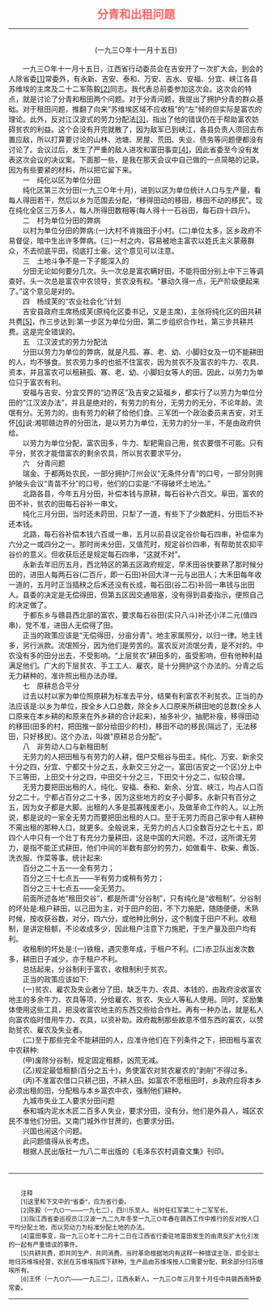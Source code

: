 <center><FONT style="FONT-SIZE: 16.5pt" COLOR="#FF6666" FACE="楷体_GB2312"><B>分青和出租问题</B></center></FONT>
<HR color="#EE9B73" size="1" width="94%">
<BR>
<center>(一九三○年十一月十五日)</center>
<BR>
　　一九三○年十一月十五日，江西省行动委员会在吉安开了一次扩大会。到会的人除省委<a href="#tail">[1]</a>常委外，有永新、吉安、泰和、万安、吉水、安福、分宜、峡江各县苏维埃的主席及二十二军陈毅<a href="#tail">[2]</a>同志。我代表总前委参加这次会。这次会的特点，就是讨论了分青和租田两个问题。对于分青问题，我提出了拥护分青的群众基础。对于租田问题，推翻了向来“苏维埃区域不应收租”的“左”倾的但实际是富农的理论。此外，反对江汉波式的劳力分配法<a href="#tail">[3]</a>，指出了他的错误仍在于帮助富农妨碍贫农的利益。这个会没有开完就散了，因为敌军已到峡江，各县负责人须回去布置应敌，所以打算要讨论的山林、池塘、房屋、荒田、失业、债务等问题便都没有讨论了。会议过后，发生了严重的敌人进攻和富田事变<a href="#tail">[4]</a>，因此省委至今没有发表这次会议的决议案。下面那一些，是我在那天会议中自己做的一点简略的记录。因为有些要紧的材料，所以把它留下来。
<BR>
　　一　纯化以区为单位分田
<BR>
　　纯化区第三次分田(一九三○年十月)，进到以区为单位统计人口与生产量，看每人得田若干，然后以乡为范围去分配，“移得田动的移田，移田不动的移民”。现在纯化全区三万多人，每人所得田数相等(每人得十一石谷田，每石四十四斤)。
<BR>
　　二　村为单位分田的弊病
<BR>
　　以村为单位分田的弊病:(一)大村不肯拨田于小村。(二)单位太多，区乡政府不易督促，暗中生出许多弊病。(三)一村之内，容易被地主富农以姓氏主义蒙蔽群众，不去彻底平田，彻底打土豪。这个意见可以注意。
<BR>
　　三　土地斗争不是一下子能深入的
<BR>
　　分田无论如何要分几次。头一次总是富农瞒好田，不能将田分别上中下三等调查好。头一次总是富农中农领导，贫农没有权。“暴动久得一点，无产阶级便起来了。”这个意见是对的。
<BR>
　　四　杨成芙的“农业社会化”计划
<BR>
　　吉安县政府主席杨成芙(原纯化区委书记，又是主席)，主张将纯化区的田共耕共费<a href="#tail">[5]</a>，作三步达到:第一步区为单位分田，第二步组织合作社，第三步共耕共费。这是完全错误的。
<BR>
　　五　江汉波式的劳力分配法
<BR>
　　分田以劳力为单位的弊病，就是凡孤、寡、老、幼、小脚妇女及一切不能耕田的人，均不够食。贫农劳力多的也抵不住富农，因为贫农不及富农的牛力、农具、资本，并且富农可以租耕孤、寡、老、幼、小脚妇女等人的田。因此，以劳力为单位只于富农有利。
<BR>
　　安福与吉安、分宜交界的“边界区”及吉安之延福乡，都实行了以劳力为单位分田的“江汉波办法”，并且是绝对的，有劳力的有分，无劳力的无分，不论年龄。流氓有分。无劳力的，由有劳力的耕了给他们食。三军团一个政治委员来吉安，对王怀<a href="#tail">[6]</a>说:湘鄂赣边界的分田法，是以劳力为单位，无劳力的分一半，不是由政府供给。
<BR>
　　以劳力为单位分配，富农田多，牛力、犁耙需自己用，贫农要借不可能。只有平分，贫农才能借富农的剩余农具，所以贫农要求平分。
<BR>
　　六　分青问题
<BR>
　　瑞金、于都两处农民，一部分拥护汀州会议“无条件分青”的口号，一部分则拥护陂头会议“青苗不分”的口号，他们的口实是:“不得破坏土地法。”
<BR>
　　北路各县，今年五月分田，补偿本钱与原耕，每石谷补六百文。阜田，富农的田不补，贫农的田每石谷补一串文。
<BR>
　　纯化三月分田，当时还未莳田，只犁了一道，有些下了少数肥料，分田后不补还本钱。
<BR>
　　北路，每石谷补偿本钱六百或一串，五月以前县议定谷价每石四串，补偿率为六分之一或四分之一。那时尚未分田，又值荒时，规定谷价四串，有帮助贫农抑平谷价的意义。但收获后还是规定每石四串，“这就不对”。
<BR>
　　永新去年旧历五月，西北特区的第五区政府规定，早禾田谷快要熟了那时候分田的，进田人每两石谷(二百斤，即一石田)补回大洋一元与出田人；大禾田每年收一道的，五月时正当插秧之后禾还没有长成，每石田(谷二石)补回一串钱与出田人。县委的决定是无偿得田，但第五区因交通阻塞，没有得到县委指示，便照自己的决定做了。
<BR>
　　于都东乡与赣县西北部的富农，要求每石谷田(实只八斗)补还小洋二元(值四串)，党不准，进田人无偿得了田。
<BR>
　　正当的政策应该是“无偿得田，分亩分青”。地主家属照分，以归一律。地主钱多，另行派款。流氓照分，因为他们是劳苦的。富农反对流氓分青，是不对的。中农没有多的田分出去，不受影响。“上层贫农”耕田多的，虽受影响，但有他种利益满足他们。广大的下层贫农、手工工人、雇农，是十分拥护这个办法的。分青之后无力耕种的，准许照出租办法办理。
<BR>
　　七　原耕总合平分
<BR>
　　过去以村以家为单位照原耕为标准去平分，结果有利富农不利贫农。正当的办法应该是:以乡为单位，按全乡人口总数，除全乡人口原来所耕田地的总数(全乡人口原来在本乡耕的和原来在外乡耕的合计起来)，抽多补少，抽肥补瘦，移得田动的移田(田多的村，把田推一部分给田少的村)，移田不动的移民(隔远了，无法移田，只好移民)。这个办法，叫做“原耕总合分配”。
<BR>
　　八　非劳动人口与新租田制
<BR>
　　无劳力的人把田租与有劳力的人耕，佃户交租谷与田主。纯化、万安、新余交十分之四，分宜、宁都交十分之五，永新交三分之一。富田(吉安之一个区)分上中下三等田，上田交十分之四，中田交十分之三，下田交十分之二，似较合理。
<BR>
　　无劳力要把田出租的人，纯化、安福、泰和、新余、分宜、峡江，均占人口百分之二十。宁都占百分之二十多，因为这些地方的女子小脚多。永新只有百分之五，因为女子都是大脚。出租的人多是孤寡残废老小，及做革命工作的人。以上所说，都是说的一家全无劳力而要把田出租的人口。至于无劳力而自己家中有人耕种不需出租的那种人口，就更多。全般说来，无劳力的占人口全数百分之七十五，即四个人中只有一个壮丁有充分力量耕田，这是中国的大问题。不过，这所谓无劳力，是指不能正式耕田，他们中间的半数有部分的劳力，如做看牛、砍柴、煮饭、洗衣服、作菜等事。统计起来:
<BR>
　　百分之二十五一—全有劳力；
<BR>
　　百分之三十七点五——半有劳力或稍有劳力；
<BR>
　　百分之三十七点五——全无劳力。
<BR>
　　前面所述各地“租田交谷”，都是所谓“分谷制”，只有纯化是“收租制”。分谷制的坏处是:租户耕田，以己田为主，对于田户的田，不下力施肥，随随便便，禾熟时候，按收获谷数，对分，四六分，或他种比例分，这个制度于田户不利。收租制，是讲定租额，不论收成多少，因此租户注意下力施肥，于生产量及田户均有利。
<BR>
　　收租制的坏处是:(一)铁租，遇灾患年成，于租户不利。(二)赤卫队出发次数多，耕田日子减少，亦于租户不利。
<BR>
　　总括起来，分谷制利于富农，收租制利于贫农。
<BR>
　　正当的政策应该如下:
<BR>
　　(一)贫农、雇农及失业者分了田，缺乏牛力、农具、本钱的，由政府没收富农地主的多余牛力、农具等项，分给雇农、贫农、失业人等私人使用。同时，奖励集体使用这些工具，把没收富农地主的东西交些给合作社。再有一种办法，就是私人向富农临时借用牛力、农具，以资补助。政府裁制那些故意不借东西的富农，以赞助贫农、雇农及失业者。
<BR>
　　(二)至于那些完全不能耕田的人，应准许他们在下列条件之下，把田租与富农中农耕种:
<BR>
　　(甲)废除分谷制，规定固定租额，凶荒无减。
<BR>
　　(乙)规定最低租额(百分之五十)，务使富农对贫农雇农的“剥削”不得过多。
<BR>
　　(丙)不准富农借口只耕己田，不耕人田。如富农不愿租田时，乡政府应将本乡必须出租的田，分配租与本乡富农中农，强制他们耕种。
<BR>
　　九城市失业工人要求分田问题
<BR>
　　泰和城内泥水木匠二百多人失业，要求分田，没有分。他们是外县人，城区农民不准他们分田。又南门城外作甘蔗的，也要求分田。
<BR>
　　兴国也闹这个问题。
<BR>
　　此问题值得从长考虑。
<BR>
　　根据人民出版社一九八二年出版的《毛泽东农村调查文集》刊印。
<BR>
　　<hr><a name="tail"></a>    <FONT style="FONT-SIZE: 9pt">
<BR>
　　注释
<BR>
　　[1]这里和下文中的“省委”，应为省行委。
<BR>
　　[2]陈毅（一九○一——一九七二），四川乐至人。当时任红军第二十二军军长。
<BR>
　　[3]指江西省委巡视员江汉波一九二九年冬至一九三○年春在赣西工作中推行的反对按人口平均分配土地，而以劳动力为标准分配土地的办法。
<BR>
　　[4]富田事变，指一九三○年十二月十二日在江西省行委驻地富田发生的由肃反扩大化引发的一起有严重错误的事件。
<BR>
　　[5]共耕共费，即共同生产、共同消费。当时革命根据地内有这样一种错误主张，即全部土地归苏维埃经营，农民在苏维埃指挥下耕种，生产品由苏维埃按人口需要分配，剩余部分归苏维埃所有。
<BR>
　　[6]王怀（一九○六——一九三二），江西永新人。一九三○年三月至十月任中共赣西南特委常委。
<BR>
</FONT>
<HR color="#EE9B73" size="1" width="94%">


